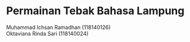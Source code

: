 # Permainan Tebak Bahasa Lampung
Muhammad Ichsan Ramadhan (118140126)<br>
Oktaviana Rinda Sari (118140024)
